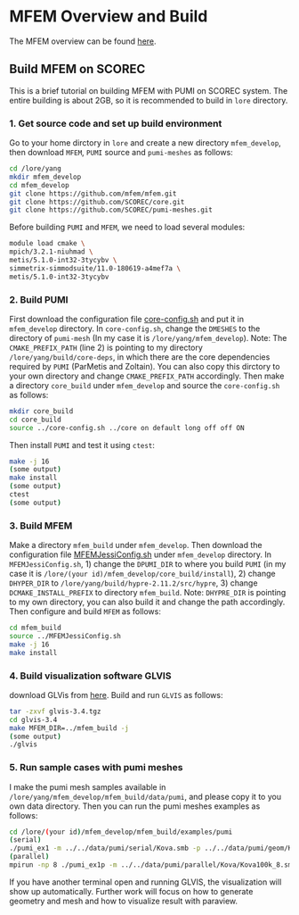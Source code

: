 # MFEM Overview and Build

The MFEM overview can be found [here](MFEM_Overview.pdf#CCI).

## Build MFEM on SCOREC

This is a brief tutorial on building MFEM with PUMI on SCOREC system. The entire building is about 2GB, so it is recommended to build in `lore` directory.
### 1. Get source code and set up build environment
Go to your home dirctory in `lore` and create a new directory `mfem_develop`, then download `MFEM`, `PUMI` source and `pumi-meshes` as follows:
```bash
cd /lore/yang
mkdir mfem_develop
cd mfem_develop
git clone https://github.com/mfem/mfem.git
git clone https://github.com/SCOREC/core.git
git clone https://github.com/SCOREC/pumi-meshes.git
```
Before building `PUMI` and `MFEM`, we need to load several modules:
```bash
module load cmake \
mpich/3.2.1-niuhmad \
metis/5.1.0-int32-3tycybv \
simmetrix-simmodsuite/11.0-180619-a4mef7a \
metis/5.1.0-int32-3tycybv
```
### 2. Build PUMI
First download the configuration file [core-config.sh](core-config.sh#CCI) and put it in `mfem_develop` directory. In `core-config.sh`, change the `DMESHES` to the directory of `pumi-mesh` (In my case it is `/lore/yang/mfem_develop`). Note: The `CMAKE_PREFIX_PATH` (line 2) is pointing to my directory `/lore/yang/build/core-deps`, in which there are the core dependencies required by `PUMI` (ParMetis and Zoltain). You can also copy this dirctory to your own directory and change `CMAKE_PREFIX_PATH` accordingly. Then make a directory `core_build` under `mfem_develop` and source the `core-config.sh` as follows:
```bash
mkdir core_build
cd core_build
source ../core-config.sh ../core on default long off off ON
```
Then install `PUMI` and test it using `ctest`:
```bash
make -j 16
(some output)
make install
(some output)
ctest
(some output)
```
### 3. Build MFEM
Make a directory `mfem_build` under `mfem_develop`. Then download the configuration file [MFEMJessiConfig.sh](MFEMJessiConfig.sh#CCI) under `mfem_develop` directory. In `MFEMJessiConfig.sh`, 1) change the `DPUMI_DIR` to where you build `PUMI` (in my case it is `/lore/(your id)/mfem_develop/core_build/install`), 2) change `DHYPER_DIR` to `/lore/yang/build/hypre-2.11.2/src/hypre`, 3) change `DCMAKE_INSTALL_PREFIX` to directory `mfem_build`. Note: `DHYPRE_DIR` is pointing to my own directory, you can also build it and change the path accordingly. Then configure and build `MFEM` as follows:
```bash
cd mfem_build
source ../MFEMJessiConfig.sh
make -j 16
make install
```

### 4. Build  visualization software GLVIS
download GLVis from [here](https://bit.ly/glvis-3-4). Build  and run `GLVIS` as follows:
```bash
tar -zxvf glvis-3.4.tgz
cd glvis-3.4
make MFEM_DIR=../mfem_build -j
(some output)
./glvis
```
### 5. Run sample cases with pumi meshes
I make the pumi mesh samples available in `/lore/yang/mfem_develop/mfem_build/data/pumi`, and please copy it to you own data directory. Then you can run the pumi meshes examples as follows:
```bash
cd /lore/(your id)/mfem_develop/mfem_build/examples/pumi
(serial)
./pumi_ex1 -m ../../data/pumi/serial/Kova.smb -p ../../data/pumi/geom/Kova.smb
(parallel)
mpirun -np 8 ./pumi_ex1p -m ../../data/pumi/parallel/Kova/Kova100k_8.smb -p ../../data/pumi/geom/Kova.smb
```
If you have another terminal open and running GLVIS, the visualization will show up automatically.
Further work will focus on how to generate geometry and mesh and how to visualize result with paraview.
